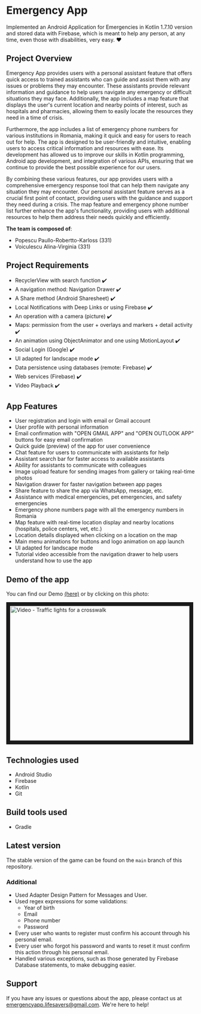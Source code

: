# Emergency App

Implemented an Android Application for Emergencies in Kotlin 1.7.10 version and stored data with Firebase, which is meant to help any person, at any time, even those with disabilities, very easy. :heart:


## Project Overview

Emergency App provides users with a personal assistant feature that offers quick access to trained assistants who can guide and assist them with any issues or problems they may encounter. These assistants provide relevant information and guidance to help users navigate any emergency or difficult situations they may face. Additionally, the app includes a map feature that displays the user's current location and nearby points of interest, such as hospitals and pharmacies, allowing them to easily locate the resources they need in a time of crisis.

Furthermore, the app includes a list of emergency phone numbers for various institutions in Romania, making it quick and easy for users to reach out for help. The app is designed to be user-friendly and intuitive, enabling users to access critical information and resources with ease. Its development has allowed us to improve our skills in Kotlin programming, Android app development, and integration of various APIs, ensuring that we continue to provide the best possible experience for our users.

By combining these various features, our app provides users with a comprehensive emergency response tool that can help them navigate any situation they may encounter. Our personal assistant feature serves as a crucial first point of contact, providing users with the guidance and support they need during a crisis. The map feature and emergency phone number list further enhance the app's functionality, providing users with additional resources to help them address their needs quickly and efficiently.

**The team is composed of**:

- Popescu Paullo-Robertto-Karloss (331)
- Voiculescu Alina-Virginia (331)


## Project Requirements

- RecyclerView with search function ✔️
- A navigation method: Navigation Drawer ✔️
- A Share method (Android Sharesheet) ✔️
- Local Notifications with Deep Links or using Firebase ✔️
- An operation with a camera (picture) ✔️
- Maps: permission from the user + overlays and markers + detail activity ✔️
- An animation using ObjectAnimator and one using MotionLayout ✔️
- Social Login (Google) ✔️
- UI adapted for landscape mode ✔️
- Data persistence using databases (remote: Firebase) ✔️
- Web services (Firebase) ✔️
- Video Playback ✔️


## App Features
- User registration and login with email or Gmail account
- User profile with personal information
- Email confirmation with "OPEN GMAIL APP" and "OPEN OUTLOOK APP" buttons for easy email confirmation
- Quick guide (preview) of the app for user convenience
- Chat feature for users to communicate with assistants for help
- Assistant search bar for faster access to available assistants
- Ability for assistants to communicate with colleagues
- Image upload feature for sending images from gallery or taking real-time photos
- Navigation drawer for faster navigation between app pages
- Share feature to share the app via WhatsApp, message, etc.
- Assistance with medical emergencies, pet emergencies, and safety emergencies
- Emergency phone numbers page with all the emergency numbers in Romania
- Map feature with real-time location display and nearby locations (hospitals, police centers, vet, etc.)
- Location details displayed when clicking on a location on the map
- Main menu animations for buttons and logo animation on app launch
- UI adapted for landscape mode
- Tutorial video accessible from the navigation drawer to help users understand how to use the app


## Demo of the app

You can find our Demo [(here)](https://www.youtube.com/watch?v=kEvRWK-4Mks)
or by clicking on this photo:

<a href="http://www.youtube.com/watch?feature=player_embedded&v=kEvRWK-4Mks" target="_blank"><img src="http://img.youtube.com/vi/kEvRWK-4Mks/0.jpg" alt="Video - Traffic lights for a crosswalk" width="480" height="360" border="10"></a>

## Technologies used

- Android Studio
- Firebase
- Kotlin
- Git


## Build tools used

- Gradle


## Latest version

The stable version of the game can be found on the `main` branch of this repository.


### Additional

- Used Adapter Design Pattern for Messages and User.
- Used regex expressions for some validations:
  - Year of birth
  - Email
  - Phone number
  - Password
- Every user who wants to register must confirm his account through his personal email.
- Every user who forgot his password and wants to reset it must confirm this action through his personal email.
- Handled various exceptions, such as those generated by Firebase Database statements, to make debugging easier.


## Support

If you have any issues or questions about the app, please contact us at emergencyapp.lifesavers@gmail.com. We're here to help!
